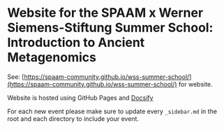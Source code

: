 # Website for the SPAAM x Werner Siemens-Stiftung Summer School: Introduction to Ancient Metagenomics

See: [https://spaam-community.github.io/wss-summer-school/](https://spaam-community.github.io/wss-summer-school/) for website.

Website is hosted using GitHub Pages and [Docsify](https://docsify.js.org/#/quickstart)

For each new event please make sure to update every `_sidebar.md` in the root and each directory to include your event.
